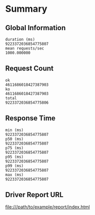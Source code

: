 Summary
================================================================================

Global Information
--------------------------------------------------------------------------------

    duration (ms)                                            9223372036854775807
    mean requests/sec                                                1000.000000

Request Count
--------------------------------------------------------------------------------

    ok                                                       4611686018427387903
    ko                                                       4611686018427387903
    total                                                    9223372036854775806

Response Time
--------------------------------------------------------------------------------

    min (ms)                                                 9223372036854775807
    p50 (ms)                                                 9223372036854775807
    p75 (ms)                                                 9223372036854775807
    p95 (ms)                                                 9223372036854775807
    p99 (ms)                                                 9223372036854775807
    max (ms)                                                 9223372036854775807

Driver Report URL
--------------------------------------------------------------------------------

<file:///path/to/example/report/index.html>
